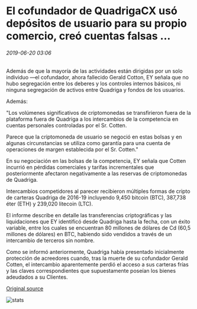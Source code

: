 # El cofundador de QuadrigaCX usó depósitos de usuario para su propio comercio, creó cuentas falsas ...

###### 2019-06-20 03:06

Además de que la mayoría de las actividades están dirigidas por un solo individuo —el cofundador, ahora fallecido Gerald Cotton, EY señala que no hubo segregación entre los deberes y los controles internos básicos, ni ninguna segregación de activos entre Quadriga y fondos de los usuarios.

Además:

"Los volúmenes significativos de criptomonedas se transfirieron fuera de la plataforma fuera de Quadriga a los intercambios de la competencia en cuentas personales controladas por el Sr. Cotten.

Parece que la criptomoneda de usuario se negoció en estas bolsas y en algunas circunstancias se utiliza como garantía para una cuenta de operaciones de margen establecida por el Sr. Cotten."

En su negociación en las bolsas de la competencia, EY señala que Cotten incurrió en pérdidas comerciales y tarifas incrementales que posteriormente afectaron negativamente a las reservas de criptomonedas de Quadriga.

Intercambios competidores al parecer recibieron múltiples formas de cripto de carteras Quadriga de 2016-19 incluyendo 9,450 bitcoin (BTC), 387,738 éter (ETH) y 239,020 litecoin (LTC).

El informe describe en detalle las transferencias criptográficas y las liquidaciones que EY identificó desde Quadriga hasta la fecha, con un éxito variable, entre los cuales se encuentran 80 millones de dólares de Cd (60,5 millones de dólares) en BTC, habiendo sido vendidos a través de un intercambio de terceros sin nombre.

Como se informó anteriormente, Quadriga había presentado inicialmente protección de acreedores cuando, tras la muerte de su cofundador Gerald Cotten, el intercambio aparentemente perdió el acceso a sus carteras frías y las claves correspondientes que supuestamente poseían los bienes adeudados a su Clientes.

[Original source](https://cointelegraph.com/news/quadrigacx-co-founder-used-user-deposits-for-his-own-trading-created-fake-accounts)

![stats](https://c.statcounter.com/11760860/0/a89fa40b/1/ "stats")